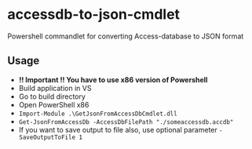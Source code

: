 # accessdb-to-json-cmdlet
Powershell commandlet for converting Access-database to JSON format

## Usage 
- <strong> !! Important !! You have to use x86 version of Powershell </strong>
- Build application in VS
- Go to build directory
- Open PowerShell x86
- `Import-Module .\GetJsonFromAccessDbCmdlet.dll`
- `Get-JsonFromAccessDb -AccessDbFilePath "./someaccessdb.accdb"`
- If you want to save output to file also, use optional parameter `-SaveOutputToFile 1`

